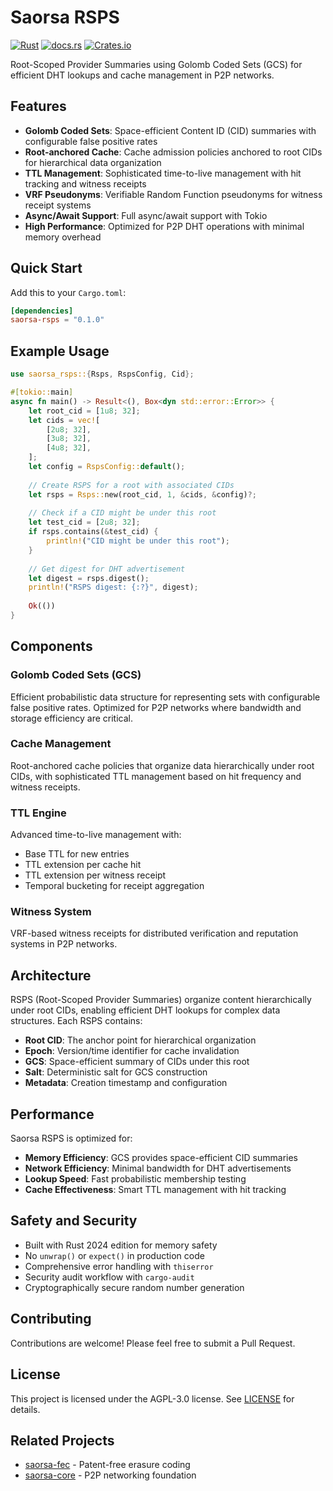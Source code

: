 # Saorsa RSPS

[![Rust](https://github.com/dirvine/saorsa-rsps-foundation/actions/workflows/rust.yml/badge.svg)](https://github.com/dirvine/saorsa-rsps-foundation/actions/workflows/rust.yml)
[![docs.rs](https://docs.rs/saorsa-rsps/badge.svg)](https://docs.rs/saorsa-rsps)
[![Crates.io](https://img.shields.io/crates/v/saorsa-rsps.svg)](https://crates.io/crates/saorsa-rsps)

Root-Scoped Provider Summaries using Golomb Coded Sets (GCS) for efficient DHT lookups and cache management in P2P networks.

## Features

- **Golomb Coded Sets**: Space-efficient Content ID (CID) summaries with configurable false positive rates
- **Root-anchored Cache**: Cache admission policies anchored to root CIDs for hierarchical data organization
- **TTL Management**: Sophisticated time-to-live management with hit tracking and witness receipts
- **VRF Pseudonyms**: Verifiable Random Function pseudonyms for witness receipt systems
- **Async/Await Support**: Full async/await support with Tokio
- **High Performance**: Optimized for P2P DHT operations with minimal memory overhead

## Quick Start

Add this to your `Cargo.toml`:

```toml
[dependencies]
saorsa-rsps = "0.1.0"
```

## Example Usage

```rust
use saorsa_rsps::{Rsps, RspsConfig, Cid};

#[tokio::main]
async fn main() -> Result<(), Box<dyn std::error::Error>> {
    let root_cid = [1u8; 32];
    let cids = vec![
        [2u8; 32],
        [3u8; 32],
        [4u8; 32],
    ];
    let config = RspsConfig::default();
    
    // Create RSPS for a root with associated CIDs
    let rsps = Rsps::new(root_cid, 1, &cids, &config)?;
    
    // Check if a CID might be under this root
    let test_cid = [2u8; 32];
    if rsps.contains(&test_cid) {
        println!("CID might be under this root");
    }
    
    // Get digest for DHT advertisement
    let digest = rsps.digest();
    println!("RSPS digest: {:?}", digest);
    
    Ok(())
}
```

## Components

### Golomb Coded Sets (GCS)
Efficient probabilistic data structure for representing sets with configurable false positive rates. Optimized for P2P networks where bandwidth and storage efficiency are critical.

### Cache Management
Root-anchored cache policies that organize data hierarchically under root CIDs, with sophisticated TTL management based on hit frequency and witness receipts.

### TTL Engine
Advanced time-to-live management with:
- Base TTL for new entries
- TTL extension per cache hit
- TTL extension per witness receipt
- Temporal bucketing for receipt aggregation

### Witness System
VRF-based witness receipts for distributed verification and reputation systems in P2P networks.

## Architecture

RSPS (Root-Scoped Provider Summaries) organize content hierarchically under root CIDs, enabling efficient DHT lookups for complex data structures. Each RSPS contains:

- **Root CID**: The anchor point for hierarchical organization
- **Epoch**: Version/time identifier for cache invalidation
- **GCS**: Space-efficient summary of CIDs under this root
- **Salt**: Deterministic salt for GCS construction
- **Metadata**: Creation timestamp and configuration

## Performance

Saorsa RSPS is optimized for:
- **Memory Efficiency**: GCS provides space-efficient CID summaries
- **Network Efficiency**: Minimal bandwidth for DHT advertisements
- **Lookup Speed**: Fast probabilistic membership testing
- **Cache Effectiveness**: Smart TTL management with hit tracking

## Safety and Security

- Built with Rust 2024 edition for memory safety
- No `unwrap()` or `expect()` in production code
- Comprehensive error handling with `thiserror`
- Security audit workflow with `cargo-audit`
- Cryptographically secure random number generation

## Contributing

Contributions are welcome! Please feel free to submit a Pull Request.

## License

This project is licensed under the AGPL-3.0 license. See [LICENSE](LICENSE) for details.

## Related Projects

- [saorsa-fec](https://github.com/dirvine/saorsa-foundation) - Patent-free erasure coding
- [saorsa-core](https://github.com/maidsafe/p2p) - P2P networking foundation